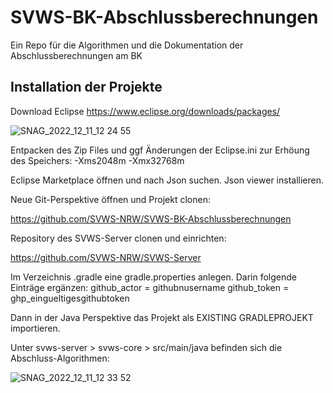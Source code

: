 # SVWS-BK-Abschlussberechnungen
Ein Repo für die Algorithmen und die Dokumentation der Abschlussberechnungen am BK


## Installation der Projekte


Download Eclipse 
https://www.eclipse.org/downloads/packages/

![SNAG_2022_12_11_12 24 55](https://user-images.githubusercontent.com/34127980/206900767-7b130135-cd75-446b-bb6d-d581e7a0c1c5.png)


Entpacken des Zip Files und ggf Änderungen der Eclipse.ini zur Erhöung des Speichers:
-Xms2048m
-Xmx32768m

Eclipse Marketplace öffnen und nach Json suchen.
Json viewer installieren.

Neue Git-Perspektive öffnen und Projekt clonen:

https://github.com/SVWS-NRW/SVWS-BK-Abschlussberechnungen

Repository des SVWS-Server clonen und einrichten:

https://github.com/SVWS-NRW/SVWS-Server

Im Verzeichnis .gradle eine gradle.properties anlegen.
Darin folgende Einträge ergänzen:
github_actor = githubnusername
github_token = ghp_eingueltigesgithubtoken

Dann in der Java Perspektive das Projekt als EXISTING GRADLEPROJEKT importieren.

Unter svws-server > svws-core > src/main/java befinden sich die Abschluss-Algorithmen:

![SNAG_2022_12_11_12 33 52](https://user-images.githubusercontent.com/34127980/206901182-8daba931-7864-4c87-b05e-28f2353862fb.png)



